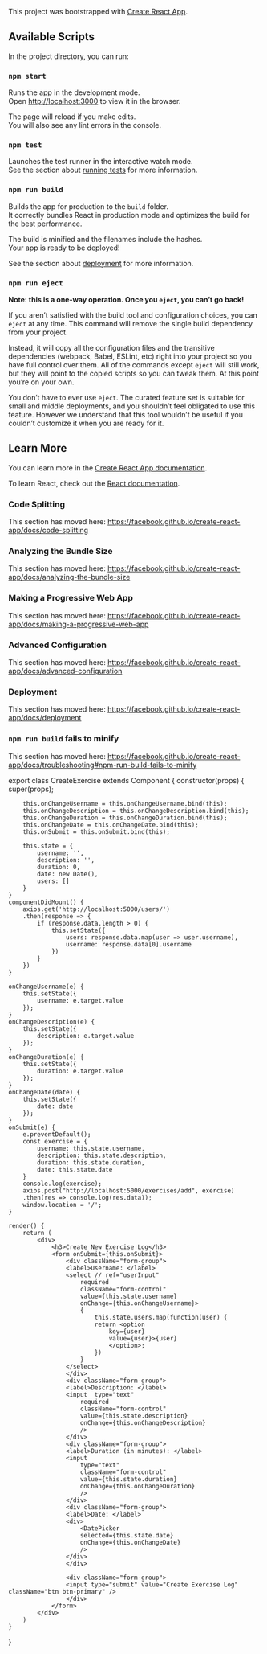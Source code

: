 This project was bootstrapped with [Create React App](https://github.com/facebook/create-react-app).

## Available Scripts

In the project directory, you can run:

### `npm start`

Runs the app in the development mode.<br />
Open [http://localhost:3000](http://localhost:3000) to view it in the browser.

The page will reload if you make edits.<br />
You will also see any lint errors in the console.

### `npm test`

Launches the test runner in the interactive watch mode.<br />
See the section about [running tests](https://facebook.github.io/create-react-app/docs/running-tests) for more information.

### `npm run build`

Builds the app for production to the `build` folder.<br />
It correctly bundles React in production mode and optimizes the build for the best performance.

The build is minified and the filenames include the hashes.<br />
Your app is ready to be deployed!

See the section about [deployment](https://facebook.github.io/create-react-app/docs/deployment) for more information.

### `npm run eject`

**Note: this is a one-way operation. Once you `eject`, you can’t go back!**

If you aren’t satisfied with the build tool and configuration choices, you can `eject` at any time. This command will remove the single build dependency from your project.

Instead, it will copy all the configuration files and the transitive dependencies (webpack, Babel, ESLint, etc) right into your project so you have full control over them. All of the commands except `eject` will still work, but they will point to the copied scripts so you can tweak them. At this point you’re on your own.

You don’t have to ever use `eject`. The curated feature set is suitable for small and middle deployments, and you shouldn’t feel obligated to use this feature. However we understand that this tool wouldn’t be useful if you couldn’t customize it when you are ready for it.

## Learn More

You can learn more in the [Create React App documentation](https://facebook.github.io/create-react-app/docs/getting-started).

To learn React, check out the [React documentation](https://reactjs.org/).

### Code Splitting

This section has moved here: https://facebook.github.io/create-react-app/docs/code-splitting

### Analyzing the Bundle Size

This section has moved here: https://facebook.github.io/create-react-app/docs/analyzing-the-bundle-size

### Making a Progressive Web App

This section has moved here: https://facebook.github.io/create-react-app/docs/making-a-progressive-web-app

### Advanced Configuration

This section has moved here: https://facebook.github.io/create-react-app/docs/advanced-configuration

### Deployment

This section has moved here: https://facebook.github.io/create-react-app/docs/deployment

### `npm run build` fails to minify

This section has moved here: https://facebook.github.io/create-react-app/docs/troubleshooting#npm-run-build-fails-to-minify



export class CreateExercise extends Component {
    constructor(props) {
        super(props);

        this.onChangeUsername = this.onChangeUsername.bind(this);
        this.onChangeDescription = this.onChangeDescription.bind(this);
        this.onChangeDuration = this.onChangeDuration.bind(this);
        this.onChangeDate = this.onChangeDate.bind(this);
        this.onSubmit = this.onSubmit.bind(this);

        this.state = {
            username: '',
            description: '',
            duration: 0,
            date: new Date(),
            users: []
        }
    }
    componentDidMount() {
        axios.get('http://localhost:5000/users/')
        .then(response => {
            if (response.data.length > 0) {
                this.setState({
                    users: response.data.map(user => user.username),
                    username: response.data[0].username
                })
            }
        })
    }

    onChangeUsername(e) {
        this.setState({
            username: e.target.value
        });
    }
    onChangeDescription(e) {
        this.setState({
            description: e.target.value
        });
    }
    onChangeDuration(e) {
        this.setState({
            duration: e.target.value
        });
    }
    onChangeDate(date) {
        this.setState({
            date: date
        });
    }
    onSubmit(e) {
        e.preventDefault();
        const exercise = {
            username: this.state.username,
            description: this.state.description,
            duration: this.state.duration,
            date: this.state.date
        }
        console.log(exercise);
        axios.post("http://localhost:5000/exercises/add", exercise)
        .then(res => console.log(res.data));
        window.location = '/';
    }

    render() {
        return (
            <div>
                <h3>Create New Exercise Log</h3>
                <form onSubmit={this.onSubmit}>
                    <div className="form-group"> 
                    <label>Username: </label>
                    <select // ref="userInput"
                        required
                        className="form-control"
                        value={this.state.username}
                        onChange={this.onChangeUsername}>
                        {
                            this.state.users.map(function(user) {
                            return <option 
                                key={user}
                                value={user}>{user}
                                </option>;
                            })
                        }
                    </select>
                    </div>
                    <div className="form-group"> 
                    <label>Description: </label>
                    <input  type="text"
                        required
                        className="form-control"
                        value={this.state.description}
                        onChange={this.onChangeDescription}
                        />
                    </div>
                    <div className="form-group">
                    <label>Duration (in minutes): </label>
                    <input 
                        type="text" 
                        className="form-control"
                        value={this.state.duration}
                        onChange={this.onChangeDuration}
                        />
                    </div>
                    <div className="form-group">
                    <label>Date: </label>
                    <div>
                        <DatePicker
                        selected={this.state.date}
                        onChange={this.onChangeDate}
                        />
                    </div>
                    </div>

                    <div className="form-group">
                    <input type="submit" value="Create Exercise Log" className="btn btn-primary" />
                    </div>
                </form>
            </div>
        )
    }
}